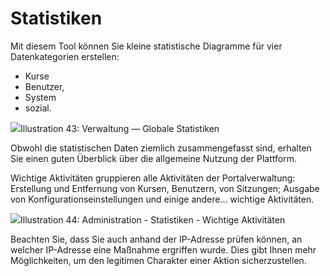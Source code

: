 # Statistiken

Mit diesem Tool können Sie kleine statistische Diagramme für vier Datenkategorien erstellen:

* Kurse
* Benutzer,
* System
* sozial.

![](../../.gitbook/assets/images37%20%284%29.png)Illustration 43: Verwaltung — Globale Statistiken

Obwohl die statistischen Daten ziemlich zusammengefasst sind, erhalten Sie einen guten Überblick über die allgemeine Nutzung der Plattform.

Wichtige Aktivitäten gruppieren alle Aktivitäten der Portalverwaltung: Erstellung und Entfernung von Kursen, Benutzern, von Sitzungen; Ausgabe von Konfigurationseinstellungen und einige andere... wichtige Aktivitäten.

![](../../.gitbook/assets/images29%20%287%29.png)Illustration 44: Administration - Statistiken - Wichtige Aktivitäten

Beachten Sie, dass Sie auch anhand der IP-Adresse prüfen können, an welcher IP-Adresse eine Maßnahme ergriffen wurde. Dies gibt Ihnen mehr Möglichkeiten, um den legitimen Charakter einer Aktion sicherzustellen.


